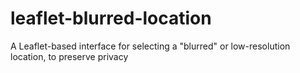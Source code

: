 # leaflet-blurred-location
A Leaflet-based interface for selecting a "blurred" or low-resolution location, to preserve privacy

